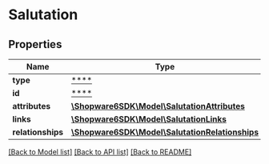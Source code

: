 # Salutation

## Properties
Name | Type | Description | Notes
------------ | ------------- | ------------- | -------------
**type** | [****](.md) |  | [optional] 
**id** | [****](.md) |  | [optional] 
**attributes** | [**\Shopware6SDK\Model\SalutationAttributes**](SalutationAttributes.md) |  | [optional] 
**links** | [**\Shopware6SDK\Model\SalutationLinks**](SalutationLinks.md) |  | [optional] 
**relationships** | [**\Shopware6SDK\Model\SalutationRelationships**](SalutationRelationships.md) |  | [optional] 

[[Back to Model list]](../../README.md#documentation-for-models) [[Back to API list]](../../README.md#documentation-for-api-endpoints) [[Back to README]](../../README.md)

